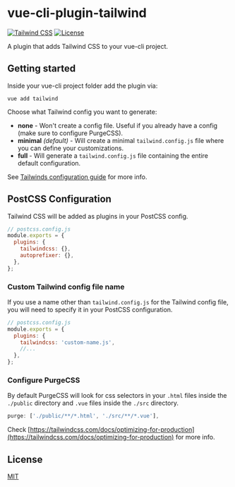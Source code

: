 # vue-cli-plugin-tailwind
[![Tailwind CSS](https://img.shields.io/badge/tailwindcss-^2.0.2-blue)](https://tailwindcss.com/)
[![License](https://img.shields.io/npm/l/vue-cli-plugin-tailwind.svg)](https://github.com/forsartis/vue-cli-plugin-tailwind/blob/master/LICENSE)

A plugin that adds Tailwind CSS to your vue-cli project.

## Getting started
Inside your vue-cli project folder add the plugin via:
```
vue add tailwind
```
Choose what Tailwind config you want to generate:
* **none** - Won't create a config file. Useful if you already have a config (make sure to configure PurgeCSS).
* **minimal** *(default)* - Will create a minimal `tailwind.config.js` file where you can define your customizations.
* **full** - Will generate a `tailwind.config.js` file containing the entire default configuration.

See [Tailwinds configuration guide](https://tailwindcss.com/docs/configuration) for more info.

## PostCSS Configuration
Tailwind CSS will be added as plugins in your PostCSS config.
```javascript
// postcss.config.js
module.exports = {
  plugins: {
    tailwindcss: {},
    autoprefixer: {},
  },
};
```
### Custom Tailwind config file name
If you use a name other than `tailwind.config.js` for the Tailwind config file, you will need to specify it in your PostCSS configuration.
```javascript
// postcss.config.js
module.exports = {
  plugins: {
    tailwindcss: 'custom-name.js',
    //...
  },
};
```
### Configure PurgeCSS
By default PurgeCSS will look for css selectors in your `.html` files inside the `./public` directory and `.vue` files inside the `./src` directory.
```javascript
purge: ['./public/**/*.html', './src/**/*.vue'],
```
Check [https://tailwindcss.com/docs/optimizing-for-production](https://tailwindcss.com/docs/optimizing-for-production) for more info.

## License
[MIT](https://github.com/forsartis/vue-cli-plugin-tailwind/blob/master/LICENSE)
